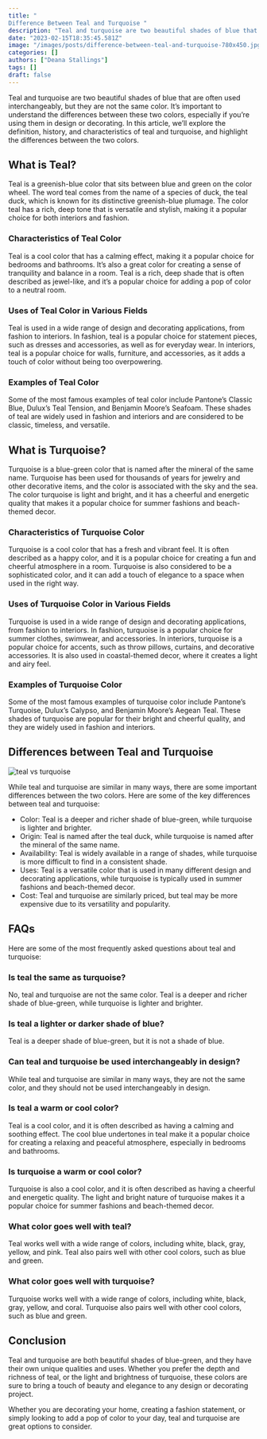 ```yaml
---
title: "
Difference Between Teal and Turquoise "
description: "Teal and turquoise are two beautiful shades of blue that are often used interchangeably, but they are not the same color. It’s important to understand"
date: "2023-02-15T18:35:45.581Z"
image: "/images/posts/difference-between-teal-and-turquoise-780x450.jpg"
categories: []
authors: ["Deana Stallings"]
tags: []
draft: false
---
```


Teal and turquoise are two beautiful shades of blue that are often used interchangeably, but they are not the same color. It’s important to understand the differences between these two colors, especially if you’re using them in design or decorating. In this article, we’ll explore the definition, history, and characteristics of teal and turquoise, and highlight the differences between the two colors.

## What is Teal?

Teal is a greenish-blue color that sits between blue and green on the color wheel. The word teal comes from the name of a species of duck, the teal duck, which is known for its distinctive greenish-blue plumage. The color teal has a rich, deep tone that is versatile and stylish, making it a popular choice for both interiors and fashion.

### Characteristics of Teal Color

Teal is a cool color that has a calming effect, making it a popular choice for bedrooms and bathrooms. It’s also a great color for creating a sense of tranquility and balance in a room. Teal is a rich, deep shade that is often described as jewel-like, and it’s a popular choice for adding a pop of color to a neutral room.

### Uses of Teal Color in Various Fields

Teal is used in a wide range of design and decorating applications, from fashion to interiors. In fashion, teal is a popular choice for statement pieces, such as dresses and accessories, as well as for everyday wear. In interiors, teal is a popular choice for walls, furniture, and accessories, as it adds a touch of color without being too overpowering.

### Examples of Teal Color

Some of the most famous examples of teal color include Pantone’s Classic Blue, Dulux’s Teal Tension, and Benjamin Moore’s Seafoam. These shades of teal are widely used in fashion and interiors and are considered to be classic, timeless, and versatile.

## What is Turquoise?

Turquoise is a blue-green color that is named after the mineral of the same name. Turquoise has been used for thousands of years for jewelry and other decorative items, and the color is associated with the sky and the sea. The color turquoise is light and bright, and it has a cheerful and energetic quality that makes it a popular choice for summer fashions and beach-themed decor.

### Characteristics of Turquoise Color

Turquoise is a cool color that has a fresh and vibrant feel. It is often described as a happy color, and it is a popular choice for creating a fun and cheerful atmosphere in a room. Turquoise is also considered to be a sophisticated color, and it can add a touch of elegance to a space when used in the right way.

### Uses of Turquoise Color in Various Fields

Turquoise is used in a wide range of design and decorating applications, from fashion to interiors. In fashion, turquoise is a popular choice for summer clothes, swimwear, and accessories. In interiors, turquoise is a popular choice for accents, such as throw pillows, curtains, and decorative accessories. It is also used in coastal-themed decor, where it creates a light and airy feel.

### Examples of Turquoise Color

Some of the most famous examples of turquoise color include Pantone’s Turquoise, Dulux’s Calypso, and Benjamin Moore’s Aegean Teal. These shades of turquoise are popular for their bright and cheerful quality, and they are widely used in fashion and interiors.

## Differences between Teal and Turquoise

![teal vs turquoise](https://www.pdhre.org/wp-content/uploads/2023/02/teal-vs-turquoise.jpg)

While teal and turquoise are similar in many ways, there are some important differences between the two colors. Here are some of the key differences between teal and turquoise:

* Color: Teal is a deeper and richer shade of blue-green, while turquoise is lighter and brighter.
* Origin: Teal is named after the teal duck, while turquoise is named after the mineral of the same name.
* Availability: Teal is widely available in a range of shades, while turquoise is more difficult to find in a consistent shade.
* Uses: Teal is a versatile color that is used in many different design and decorating applications, while turquoise is typically used in summer fashions and beach-themed decor.
* Cost: Teal and turquoise are similarly priced, but teal may be more expensive due to its versatility and popularity.

## FAQs

Here are some of the most frequently asked questions about teal and turquoise:

### Is teal the same as turquoise?

No, teal and turquoise are not the same color. Teal is a deeper and richer shade of blue-green, while turquoise is lighter and brighter.

### Is teal a lighter or darker shade of blue?

Teal is a deeper shade of blue-green, but it is not a shade of blue.

### Can teal and turquoise be used interchangeably in design?

While teal and turquoise are similar in many ways, they are not the same color, and they should not be used interchangeably in design.

### Is teal a warm or cool color?

Teal is a cool color, and it is often described as having a calming and soothing effect. The cool blue undertones in teal make it a popular choice for creating a relaxing and peaceful atmosphere, especially in bedrooms and bathrooms.

### Is turquoise a warm or cool color?

Turquoise is also a cool color, and it is often described as having a cheerful and energetic quality. The light and bright nature of turquoise makes it a popular choice for summer fashions and beach-themed decor.

### What color goes well with teal?

Teal works well with a wide range of colors, including white, black, gray, yellow, and pink. Teal also pairs well with other cool colors, such as blue and green.

### What color goes well with turquoise?

Turquoise works well with a wide range of colors, including white, black, gray, yellow, and coral. Turquoise also pairs well with other cool colors, such as blue and green.

## Conclusion

Teal and turquoise are both beautiful shades of blue-green, and they have their own unique qualities and uses. Whether you prefer the depth and richness of teal, or the light and brightness of turquoise, these colors are sure to bring a touch of beauty and elegance to any design or decorating project. 

Whether you are decorating your home, creating a fashion statement, or simply looking to add a pop of color to your day, teal and turquoise are great options to consider.